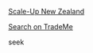 
[Scale-Up New Zealand][1]


[Search on TradeMe](https://www.trademe.co.nz/a/jobs/it/wellington/search?category=5119,759)


seek




[1]: https://new-zealand.globalfinder.org/
